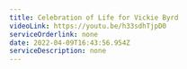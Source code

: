 ```yaml
---
title: Celebration of Life for Vickie Byrd
videoLink: https://youtu.be/h33sdhTjpD0
serviceOrderlink: none
date: 2022-04-09T16:43:56.954Z
serviceDescription: none
---
```

